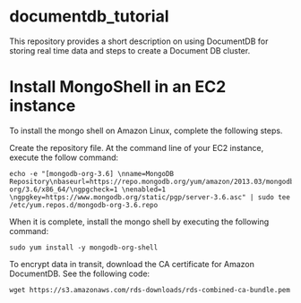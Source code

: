 # documentdb_tutorial
This repository provides a short description on using DocumentDB for storing real time data and steps to create a Document DB cluster.

# Install MongoShell in an EC2 instance

To install the mongo shell on Amazon Linux, complete the following steps.

Create the repository file. At the command line of your EC2 instance, execute the follow command:

```
echo -e "[mongodb-org-3.6] \nname=MongoDB Repository\nbaseurl=https://repo.mongodb.org/yum/amazon/2013.03/mongodb-org/3.6/x86_64/\ngpgcheck=1 \nenabled=1 \ngpgkey=https://www.mongodb.org/static/pgp/server-3.6.asc" | sudo tee /etc/yum.repos.d/mongodb-org-3.6.repo 
```

When it is complete, install the mongo shell by executing the following command:

```
sudo yum install -y mongodb-org-shell
```

To encrypt data in transit, download the CA certificate for Amazon DocumentDB. See the following code:

```
wget https://s3.amazonaws.com/rds-downloads/rds-combined-ca-bundle.pem
```

